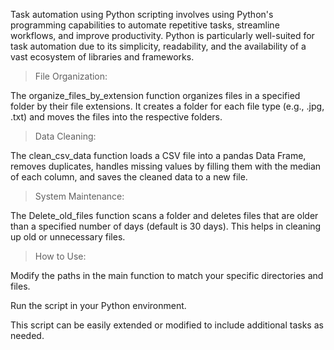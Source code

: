 
Task automation using Python scripting involves using Python's programming capabilities to automate repetitive tasks, streamline workflows, and improve productivity. Python is particularly well-suited for task automation due to its simplicity, readability, and the availability of a vast ecosystem of libraries and frameworks.



>File Organization:

The organize_files_by_extension function organizes files in a specified folder by their file extensions. It creates a folder for each file type (e.g., .jpg, .txt) and moves the files into the respective folders.



>Data Cleaning:

The clean_csv_data function loads a CSV file into a pandas Data Frame, removes duplicates, handles missing values by filling them with the median of each column, and saves the cleaned data to a new file.



>System Maintenance:

The Delete_old_files function scans a folder and deletes files that are older than a specified number of days (default is 30 days). This helps in cleaning up old or unnecessary files.



>How to Use:

Modify the paths in the main function to match your specific directories and files.

Run the script in your Python environment.

This script can be easily extended or modified to include additional tasks as needed.


